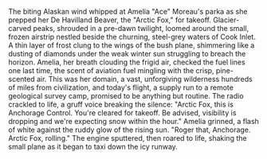 The biting Alaskan wind whipped at Amelia "Ace" Moreau's parka as she prepped her De Havilland Beaver, the "Arctic Fox," for takeoff.  Glacier-carved peaks, shrouded in a pre-dawn twilight, loomed around the small, frozen airstrip nestled beside the churning, steel-grey waters of Cook Inlet.  A thin layer of frost clung to the wings of the bush plane, shimmering like a dusting of diamonds under the weak winter sun struggling to breach the horizon.  Amelia, her breath clouding the frigid air, checked the fuel lines one last time, the scent of aviation fuel mingling with the crisp, pine-scented air. This was her domain, a vast, unforgiving wilderness hundreds of miles from civilization, and today's flight, a supply run to a remote geological survey camp, promised to be anything but routine. The radio crackled to life, a gruff voice breaking the silence: "Arctic Fox, this is Anchorage Control. You're cleared for takeoff.  Be advised, visibility is dropping and we're expecting snow within the hour."  Amelia grinned, a flash of white against the ruddy glow of the rising sun. "Roger that, Anchorage. Arctic Fox, rolling." The engine sputtered, then roared to life, shaking the small plane as it began to taxi down the icy runway.
